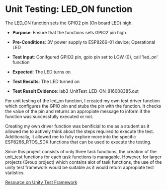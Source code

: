 # Unit Testing: LED_ON function

The LED_ON function sets the GPIO2 pin (On board LED) high.

- **Purpose**: Ensure that the functions sets GPIO2 pin high 

- **Pre-Conditions**: 3V power supply to ESP8266-01 device; Operational LED 

- **Test Input**: Conifgured GPIO2 pin, gpio pin set to LOW (0), call 'led_on' function

- **Expected**: The LED turns on 

- **Test Results**: The LED turned on 

- **Test Result Evidence**: lab3_UnitTest_LED-ON_816008385.out

For unit testing of the led_on function, I created my own test driver function which configures the GPIO pin and stubs the pin with the function.
It checks the value of the pin and returns an appropiate message to inform if the function was successfully executed or not. 

Creating my own driver function was benificial to me as a student as it allowed me to actively think about the steps required to execute the test.
Additionally, it allowed me to fully explore more into the specific ESP8266_RTOS_SDK functions that can be used to execute the testing.

Since this project consists of only three task functions, the creation of the unit_test functions for each task functions is managable. However, for larger projects (Group project) which contains alot of task functions, the use of the unity test framework would be suitable as it would return appropiate test statistics.

[Resource on Unity Test Framework  ](http://www.throwtheswitch.org/unity)

